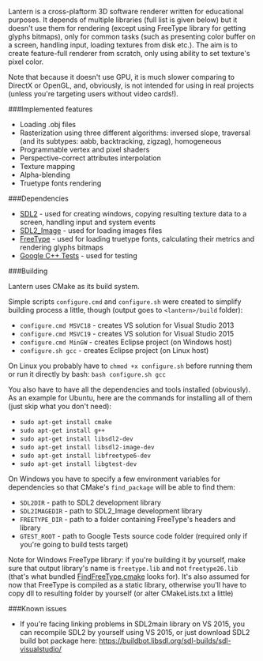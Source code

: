 Lantern is a cross-plaftorm 3D software renderer written for educational purposes. It depends of multiple libraries (full list is given below) but it doesn't use them for rendering (except using FreeType library for getting glyphs bitmaps), only for common tasks (such as presenting color buffer on a screen, handling input, loading textures from disk etc.). The aim is to create feature-full renderer from scratch, only using ability to set texture's pixel color.

Note that because it doesn't use GPU, it is much slower comparing to DirectX or OpenGL, and, obviously, is not intended for using in real projects (unless you're targeting users without video cards!).

###Implemented features

* Loading .obj files
* Rasterization using three different algorithms: inversed slope, traversal (and its subtypes: aabb, backtracking, zigzag), homogeneous
* Programmable vertex and pixel shaders
* Perspective-correct attributes interpolation
* Texture mapping
* Alpha-blending
* Truetype fonts rendering

###Dependencies

* [SDL2](http://www.libsdl.org/download-2.0.php) - used for creating windows, copying resulting texture data to a screen, handling input and system events
* [SDL2_Image](https://www.libsdl.org/projects/SDL_image/) - used for loading images files
* [FreeType](http://www.freetype.org/download.html) - used for loading truetype fonts, calculating their metrics and rendering glyphs bitmaps
* [Google C++ Tests](https://github.com/google/googletest/releases) - used for testing

###Building

Lantern uses CMake as its build system.

Simple scripts `configure.cmd` and `configure.sh` were created to simplify building process a little, though (output goes to `<lantern>/build` folder):
* `configure.cmd MSVC18` - creates VS solution for Visual Studio 2013
* `configure.cmd MSVC19` - creates VS solution for Visual Studio 2015
* `configure.cmd MinGW` - creates Eclipse project (on Windows host)
* `configure.sh gcc` - creates Eclipse project (on Linux host)

On Linux you probably have to `chmod +x configure.sh` before running them or run it directly by bash: `bash configure.sh gcc`

You also have to have all the dependencies and tools installed (obviously). As an example for Ubuntu, here are the commands for installing all of them (just skip what you don't need):
 * `sudo apt-get install cmake`
 * `sudo apt-get install g++`
 * `sudo apt-get install libsdl2-dev`
 * `sudo apt-get install libsdl2-image-dev`
 * `sudo apt-get install libfreetype6-dev`
 * `sudo apt-get install libgtest-dev`

On Windows you have to specify a few environment variables for dependencies so that CMake's `find_package` will be able to find them:
 * `SDL2DIR` - path to SDL2 development library
 * `SDL2IMAGEDIR` - path to SDL2_Image development library
 * `FREETYPE_DIR` - path to a folder containing FreeType's headers and library
 * `GTEST_ROOT` - path to Google Tests source code folder (required only if you're going to build tests target)

Note for Windows FreeType library: if you're building it by yourself, make sure that output library's name is `freetype.lib` and not `freetype26.lib` (that's what bundled [FindFreeType.cmake](https://github.com/Kitware/CMake/blob/5d0d980/Modules/FindFreetype.cmake#L93) looks for). It's also assumed for now that FreeType is compiled as a static library, otherwise you'll have to copy dll to resulting folder by yourself (or alter CMakeLists.txt a little)

###Known issues

* If you're facing linking problems in SDL2main library on VS 2015, you can recompile SDL2 by yourself using VS 2015, or just download SDL2 build bot package here: https://buildbot.libsdl.org/sdl-builds/sdl-visualstudio/
